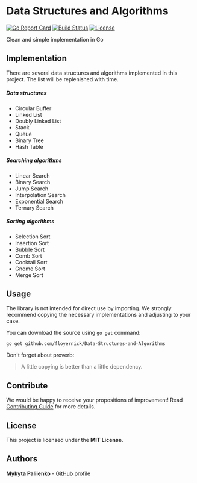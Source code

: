 # Data Structures and Algorithms

[![Go Report Card](https://goreportcard.com/badge/github.com/floyernick/Data-Structures-and-Algorithms)](https://goreportcard.com/report/github.com/floyernick/Data-Structures-and-Algorithms) [![Build Status](https://travis-ci.org/floyernick/Data-Structures-and-Algorithms.svg?branch=master)](https://travis-ci.org/floyernick/Data-Structures-and-Algorithms) [![License](https://img.shields.io/badge/license-MIT-blue.svg)](https://github.com/floyernick/Data-Structures-and-Algorithms/blob/master/LICENSE)

Clean and simple implementation in Go

## Implementation

There are several data structures and algorithms implemented in this project. The list will be replenished with time.

##### Data structures
- Circular Buffer
- Linked List
- Doubly Linked List
- Stack
- Queue
- Binary Tree
- Hash Table

##### Searching algorithms
- Linear Search
- Binary Search
- Jump Search
- Interpolation Search
- Exponential Search
- Ternary Search

##### Sorting algorithms
- Selection Sort
- Insertion Sort
- Bubble Sort
- Comb Sort
- Cocktail Sort
- Gnome Sort
- Merge Sort

## Usage

The library is not intended for direct use by importing. We strongly recommend copying the necessary implementations and adjusting to your case.

You can download the source using `go get` command:

```
go get github.com/floyernick/Data-Structures-and-Algorithms
```

Don't forget about proverb:
> A little copying is better than a little dependency.

## Contribute

We would be happy to receive your propositions of improvement! Read [Contributing Guide](https://github.com/floyernick/Data-Structures-and-Algorithms/blob/master/CONTRIBUTING.md) for more details.

## License

This project is licensed under the **MIT License**.

## Authors

**Mykyta Paliienko** - [GitHub profile](https://github.com/floyernick)